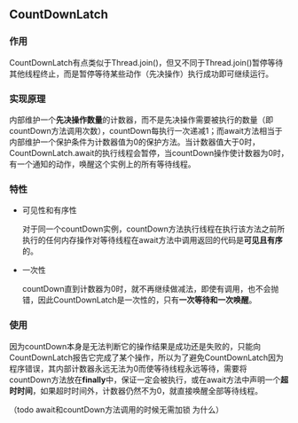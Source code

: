 ## CountDownLatch

### 作用

CountDownLatch有点类似于Thread.join()，但又不同于Thread.join()暂停等待其他线程终止，而是暂停等待某些动作（先决操作）执行成功即可继续运行。

### 实现原理

内部维护一个**先决操作数量**的计数器，而不是先决操作需要被执行的数量（即countDown方法调用次数），countDown每执行一次递减1；而await方法相当于内部维护一个保护条件为计数器值为0的保护方法。当计数器值大于0时，CountDownLatch.await的执行线程会暂停，当countDown操作使计数器为0时，有一个通知的动作，唤醒这个实例上的所有等待线程。

### 特性

- 可见性和有序性

  对于同一个countDown实例，countDown方法执行线程在执行该方法之前所执行的任何内存操作对等待线程在await方法中调用返回的代码是**可见且有序**的。

- 一次性

  countDown直到计数器为0时，就不再继续做减法，即使有调用，也不会抛错，因此CountDownLatch是一次性的，只有**一次等待和一次唤醒**。

### 使用

因为countDown本身是无法判断它的操作结果是成功还是失败的，只能向CountDownLatch报告它完成了某个操作，所以为了避免CountDownLatch因为程序错误，其内部计数器永远无法为0而使等待线程永远等待，需要将countDown方法放在**finally**中，保证一定会被执行，或在await方法中声明一个**超时时间**，如果超时时间外，计数器仍然不为0，就直接唤醒全部等待线程。

（todo await和countDown方法调用的时候无需加锁 为什么）
